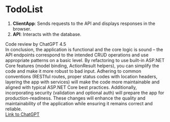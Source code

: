 # TodoList

1. **ClientApp**: Sends requests to the API and displays responses in the browser.
2. **API**: Interacts with the database.

Code review by ChatGPT 4.5  
In conclusion, the application is functional and the core logic is sound – the API endpoints correspond to the intended CRUD operations and use appropriate patterns on a basic level.
By refactoring to use built-in ASP.NET Core features (model binding, ActionResult helpers), you can simplify the code and make it more robust to bad input.
Adhering to common conventions (RESTful routes, proper status codes with location headers, layering the app with services) will make the code more maintainable and aligned with typical ASP.NET Core best practices.
Additionally, incorporating security (validation and optional auth) will prepare the app for production-readiness.
These changes will enhance the quality and maintainability of the application while ensuring it remains correct and reliable.  
[Link to ChatGPT](https://chatgpt.com/share/67d69d82-5e50-800e-bdf7-b71e61bf9f61)
